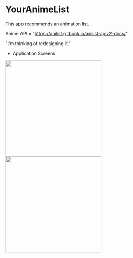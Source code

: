 # YourAnimeList
This app recommends an animation list.

Anime API = "https://anilist.gitbook.io/anilist-apiv2-docs/"

  "I'm thinking of redesigning it."

* Application Screens.
<div>
<img width="300" src="https://user-images.githubusercontent.com/55890012/110489571-d2ce1080-8132-11eb-9d57-29532cf71d3e.png">
<img width="300" src="https://user-images.githubusercontent.com/55890012/110489593-d5c90100-8132-11eb-9f74-b772fd510806.png">
 
</div>
